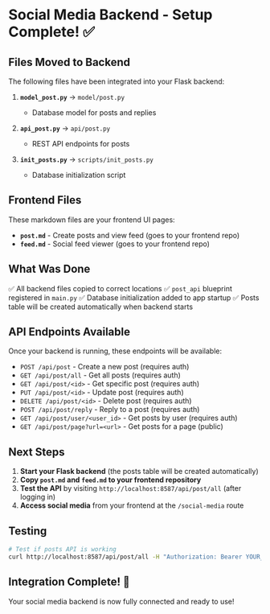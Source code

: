 # Social Media Backend - Setup Complete! ✅

## Files Moved to Backend

The following files have been integrated into your Flask backend:

1. **`model_post.py`** → `model/post.py`
   - Database model for posts and replies
   
2. **`api_post.py`** → `api/post.py`
   - REST API endpoints for posts

3. **`init_posts.py`** → `scripts/init_posts.py`
   - Database initialization script

## Frontend Files

These markdown files are your frontend UI pages:

- **`post.md`** - Create posts and view feed (goes to your frontend repo)
- **`feed.md`** - Social feed viewer (goes to your frontend repo)

## What Was Done

✅ All backend files copied to correct locations
✅ `post_api` blueprint registered in `main.py`
✅ Database initialization added to app startup
✅ Posts table will be created automatically when backend starts

## API Endpoints Available

Once your backend is running, these endpoints will be available:

- `POST /api/post` - Create a new post (requires auth)
- `GET /api/post/all` - Get all posts (requires auth)
- `GET /api/post/<id>` - Get specific post (requires auth)
- `PUT /api/post/<id>` - Update post (requires auth)
- `DELETE /api/post/<id>` - Delete post (requires auth)
- `POST /api/post/reply` - Reply to a post (requires auth)
- `GET /api/post/user/<user_id>` - Get posts by user (requires auth)
- `GET /api/post/page?url=<url>` - Get posts for a page (public)

## Next Steps

1. **Start your Flask backend** (the posts table will be created automatically)
2. **Copy `post.md` and `feed.md` to your frontend repository**
3. **Test the API** by visiting `http://localhost:8587/api/post/all` (after logging in)
4. **Access social media** from your frontend at the `/social-media` route

## Testing

```bash
# Test if posts API is working
curl http://localhost:8587/api/post/all -H "Authorization: Bearer YOUR_JWT_TOKEN"
```

## Integration Complete! 🎉

Your social media backend is now fully connected and ready to use!

